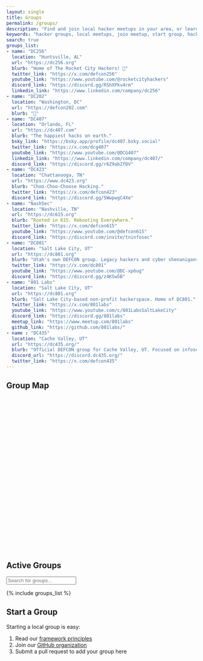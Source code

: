 ```yaml
---
layout: single
title: Groups
permalink: /groups/
description: "Find and join local hacker meetups in your area, or learn how to start your own Distributed Chaos group"
keywords: "hacker groups, local meetups, join meetup, start group, hacker community, locations"
search: true
groups_list:
- name: "DC256"
  location: "Huntsville, AL"
  url: "https://dc256.org"
  blurb: "Home of The Rocket City Hackers! 🚀"
  twitter_link: "https://x.com/defcon256"
  youtube_link: "https://www.youtube.com/@rocketcityhackers"
  discord_link: "https://discord.gg/RShXPkv4rm"
  linkedin_link: "https://www.linkedin.com/company/dc256"
- name: "DC202"
  location: "Washington, DC"
  url: "https://defcon202.com"
  blurb: "🤫"
- name: "DC407"
  location: "Orlando, FL"
  url: "https://dc407.com"
  blurb: "The happiest hacks on earth."
  bsky_link: "https://bsky.app/profile/dc407.bsky.social"
  twitter_link: "https://x.com/dcg407"
  youtube_link: "https://www.youtube.com/@DCG407"
  linkedin_link: "https://www.linkedin.com/company/dc407/"
  discord_link: "https://discord.gg/r6Z9abZfDV"
- name: "DC423"
  location: "Chattanooga, TN"
  url: "https://www.dc423.org"
  blurb: "Choo-Choo-Choose Hacking."
  twitter_link: "https://x.com/defcon423"
  discord_link: "https://discord.gg/5WwpwgC4Xe"
- name: "NashSec"
  location: "Nashville, TN"
  url: "https://dc615.org"
  blurb: “Rooted in 615. Rebooting Everywhere.”
  twitter_link: "https://x.com/defcon615"
  youtube_link: "https://www.youtube.com/@defcon615"
  discord_link: "https://discord.com/invite/tninfosec"
- name: "DC801"
  location: "Salt Lake City, UT"
  url: "https://dc801.org"
  blurb: "Utah's own DEFCON group. Legacy hackers and cyber shenanigans."
  twitter_link: "https://x.com/dc801"
  youtube_link: "https://www.youtube.com/@DC-xp6ug"
  discord_link: "https://discord.gg/z4KSw5B"
- name: "801 Labs"
  location: "Salt Lake City, UT"
  url: "https://dc801.org"
  blurb: "Salt Lake City-based non-profit hackerspace. Home of DC801."
  twitter_link: "https://x.com/801labs"
  youtube_link: "https://www.youtube.com/c/801LabsSaltLakeCity"
  discord_link: "https://discord.gg/801labs"
  meetup_link: "https://www.meetup.com/801labs"
  github_link: "https://github.com/801labs/"
- name : "DC435"
  location: "Cache Valley, UT"
  url: "https://dc435.org/"
  blurb: "Official DEFCON group for Cache Valley, UT. Focused on infosec - serving students, professionals, researchers, and hobbyists."
  discord_url: "https://discord.dc435.org/"
  twitter_link: "https://x.com/defcon435"
---
```


## Group Map

<div id="map" style="height: 400px; width: 100%; margin: 20px 0;"></div>

## Active Groups

<input type="text" id="group-search" placeholder="Search for groups..." onkeyup="filterGroups()">

{% include groups_list %}

## Start a Group

Starting a local group is easy:

1. Read our [framework principles](/framework/)
2. Join our [GitHub organization](https://github.com/distributed-chaos)
3. Submit a pull request to add your group here

